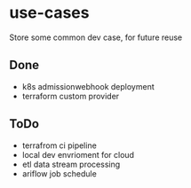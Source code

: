 # use-cases
Store some common dev case, for future reuse

## Done
- k8s admissionwebhook deployment
- terraform custom provider

## ToDo
- terrafrom ci pipeline 
- local dev envrioment for cloud
- etl data stream processing
- ariflow job schedule



